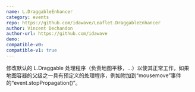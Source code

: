 ```yaml
---
name: L.DraggableEnhancer
category: events
repo: https://github.com/idawave/Leaflet.DraggableEnhancer
author: Vincent Dechandon
author-url: https://github.com/idawave
demo: 
compatible-v0:
compatible-v1: true
---
```


修改默认的 L.Draggable 处理程序（负责地图平移，...）以使其正常工作，如果地图容器的父级之一具有预定义的处理程序，例如附加到“mousemove”事件的“event.stopPropagation()”。

